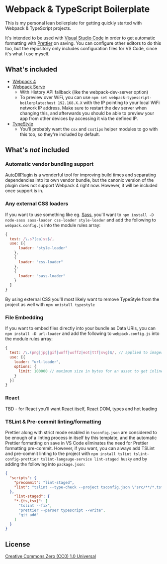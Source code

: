 # Webpack & TypeScript Boilerplate

This is my personal lean boilerplate for getting quickly started with Webpack & TypeScript projects.

It's intended to be used with [Visual Studio Code](https://code.visualstudio.com/) in order to get automatic formatting with [Prettier](https://prettier.io/) on saving. You can configure other editors to do this too, but the repository only includes configuration files for VS Code, since it's what I use myself.

## What's included

- [Webpack 4](https://webpack.js.org/)
- [Webpack Serve](https://github.com/webpack-contrib/webpack-serve)
  * With History API fallback (like the webpack-dev-server option)
  * To preview over WiFi, you can use `npm set webpack-typescript-boilerplate:host 192.168.X.X` with the IP pointing to your local WiFi network IP address. Make sure to restart the dev server when changing this, and afterwards you should be able to preview your app from other devices by accessing it via the defined IP.
- [TypeStyle](https://typestyle.github.io/)
  * You'll probably want the `csx` and `csstips` helper modules to go with this too, so they're included by default.

## What's *not* included

### Automatic vendor bundling support

[AutoDllPlugin](https://github.com/asfktz/autodll-webpack-plugin) is a wonderful tool for improving build times and separating dependencies into its own vendor bundle, but the canonic version of the plugin does not support Webpack 4 right now. However, it will be included once support is in.

### Any external CSS loaders

If you want to use something like eg. [Sass](https://sass-lang.com/), you'll want to `npm install -D node-sass sass-loader css-loader style-loader` and add the following to `webpack.config.js` into the module rules array:

```javascript
{
  test: /\.s?[ca]ss$/,
  use: [{
      loader: "style-loader"
    },
    {
      loader: "css-loader"
    },
    {
      loader: "sass-loader"
    }
  ]
}
```

By using external CSS you'll most likely want to remove TypeStyle from the project as well with `npm unistall typestyle`

### File Embedding

If you want to embed files directly into your bundle as Data URIs, you can `npm install -D url-loader` and add the following to `webpack.config.js` into the module rules array:

```javascript
{
  test: /\.(png|jpg|gif|woff|woff2|eot|ttf|svg)$/, // applied to images & fonts
  use: [{
    loader: "url-loader",
    options: {
      limit: 100000 // maximum size in bytes for an asset to get inlined
    }
  }]
}
```

### React

TBD - for React you'll want React itself, React DOM, types and hot loading

### TSLint & Pre-commit linting/formatting

Prettier along with strict mode enabled in `tsconfig.json` are considered to be enough of a linting process in itself by this template, and the automatic Prettier formatting on save in VS Code eliminates the need for Prettier formatting pre-commit. However, if you want, you can always add TSLint and pre-commit linting to the project with `npm install tslint tslint-config-prettier tslint-langauge-service lint-staged husky` and by adding the following into `package.json`:

```json
{
  "scripts": {
    "precommit": "lint-staged",
    "lint": "tslint --type-check --project tsconfig.json \"src/**/*.ts*\""
  },
    "lint-staged": {
    "*.{ts,tsx}": [
      "tslint --fix",
      "prettier --parser typescript --write",
      "git add"
    ]
  }
}
```

## License

[Creative Commons Zero (CC0) 1.0 Universal](https://creativecommons.org/publicdomain/zero/1.0/)

